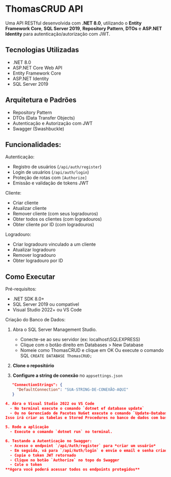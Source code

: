 # ThomasCRUD API

Uma API RESTful desenvolvida com **.NET 8.0**, utilizando o **Entity Framework Core**, **SQL Server 2019**, **Repository Pattern**, **DTOs** e **ASP.NET Identity** para autenticação/autorização com JWT.

## Tecnologias Utilizadas
- .NET 8.0  
- ASP.NET Core Web API  
- Entity Framework Core  
- ASP.NET Identity  
- SQL Server 2019  

## Arquitetura e Padrões
- Repository Pattern  
- DTOs (Data Transfer Objects)  
- Autenticação e Autorização com JWT  
- Swagger (Swashbuckle)

  
## Funcionalidades:

Autenticação:
- Registro de usuários (`/api/auth/register`)
- Login de usuários (`/api/auth/login`)
- Proteção de rotas com `[Authorize]`
- Emissão e validação de tokens JWT

Cliente:
- Criar cliente
- Atualizar cliente
- Remover cliente (com seus logradouros)
- Obter todos os clientes (com logradouros)
- Obter cliente por ID (com logradouros)

Logradouro:
- Criar logradouro vinculado a um cliente
- Atualizar logradouro
- Remover logradouro
- Obter logradouro por ID

## Como Executar

Pré-requisitos:
- .NET SDK 8.0+  
- SQL Server 2019 ou compatível  
- Visual Studio 2022+ ou VS Code

Criação do Banco de Dados:
1. Abra o SQL Server Management Studio.
   - Conecte-se ao seu servidor (ex: localhost\SQLEXPRESS)
   - Clique com o botão direito em Databases > New Database
   - Nomeie como ThomasCRUD e clique em OK
Ou execute o comando SQL `CREATE DATABASE ThomasCRUD;`

2. **Clone o repositório**
   
3. **Configure a string de conexão** no `appsettings.json`
```json
   "ConnectionStrings": {
     "DefaultConnection": "SUA-STRING-DE-CONEXÃO-AQUI"
   }

4. Abra o Visual Studio 2022 ou VS Code
  - No terminal execute o comando `dotnet ef database update`
  - Ou no Gerenciado de Pacotes NuGet execute o comando `Update-Database`
Isso irá criar as tabelas e Stored Procedures no banco de dados com base nas entidades e contexto

5. Rode a aplicação
  - Execute o comando `dotnet run` no terminal.

6. Testando a Autenticação no Swagger:
  - Acesso o endpoint `/api/Auth/register` para *criar um usuário*
  - Em seguida, vá para `/api/Auth/login` e envie o email e senha criados anteriormente para fazer o *login*
  - Copie o token JWT retornado
  - Clique no botão `Authorize` no topo do Swagger
  - Cole o token
**Agora você poderá acessar todos os endpoints protegidos**
